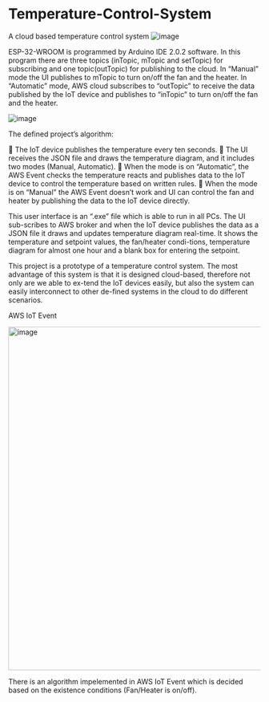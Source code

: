 # Temperature-Control-System
A cloud based temperature control system
![image](https://user-images.githubusercontent.com/29564698/205453877-c041bfcc-cfa1-45d8-8b87-39132bebce1b.png)

ESP-32-WROOM is programmed by Arduino IDE 2.0.2 software. In this program there are three topics (inTopic, mTopic and setTopic) for subscribing and one topic(outTopic) for publishing to the cloud. In “Manual” mode the UI publishes to mTopic to turn on/off the fan and the heater. In “Automatic” mode, AWS cloud subscribes to “outTopic” to receive the data published by the IoT device and publishes to “inTopic” to turn on/off the fan and the heater. 

![image](https://user-images.githubusercontent.com/29564698/206272387-31360a84-f828-481c-950d-b8466c718c0a.png)

The defined project’s algorithm:

	The IoT device publishes the temperature every ten seconds. 
	The UI receives the JSON file and draws the temperature diagram, and it includes two modes (Manual, Automatic).
	When the mode is on “Automatic”, the AWS Event checks the temperature reacts and publishes data to the IoT device to control the temperature based on written rules.
	When the mode is on “Manual” the AWS Event doesn’t work and UI can control the fan and heater by publishing the data to the IoT device directly.

This user interface is an “.exe” file which is able to run in all PCs. The UI sub-scribes to AWS broker and when the IoT device publishes the data as a JSON file it draws and updates temperature diagram real-time. It shows the temperature and setpoint values, the fan/heater condi-tions, temperature diagram for almost one hour and a blank box for entering the setpoint. 

This project is a prototype of a temperature control system. The most advantage of this system is that it is designed cloud-based, therefore not only are we able to ex-tend the IoT devices easily, but also the system can easily interconnect to other de-fined systems in the cloud to do different scenarios. 

AWS IoT Event

<img width="685" alt="image" src="https://user-images.githubusercontent.com/29564698/208336100-f22577d4-3ae0-4f9e-b11a-ce0e33efc3d7.png">

There is an algorithm impelemented in AWS IoT Event which is decided based on the existence conditions (Fan/Heater is on/off). 
